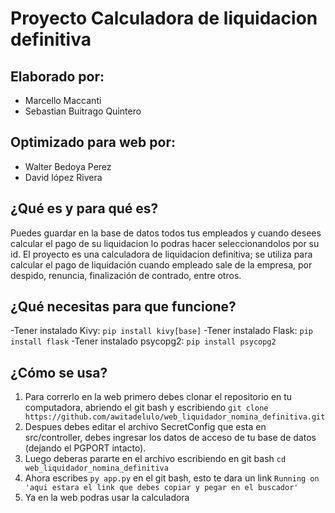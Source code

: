 # Proyecto Calculadora de liquidacion definitiva

## Elaborado por: 

- Marcello Maccanti
- Sebastian Buitrago Quintero

## Optimizado para web por: 
 
- Walter Bedoya Perez
- David lópez Rivera

## ¿Qué es y para qué es?

Puedes guardar en la base de datos todos tus empleados y cuando desees calcular el pago de su liquidacion lo podras hacer seleccionandolos por su id. 
El proyecto es una calculadora de liquidacion definitiva; se utiliza para calcular el pago de liquidación cuando empleado
sale de la empresa, por despido, renuncia, finalización de contrado, entre otros.

## ¿Qué necesitas para que funcione?

-Tener instalado Kivy:  `pip install kivy[base]`
-Tener instalado Flask: `pip install flask`
-Tener instalado psycopg2: `pip install psycopg2`

## ¿Cómo se usa?


1. Para correrlo en la web primero debes clonar el repositorio en tu computadora, abriendo el git bash y escribiendo  `git clone https://github.com/awitadelulo/web_liquidador_nomina_definitiva.git`
2. Despues debes editar el archivo SecretConfig que esta en src/controller, debes ingresar los datos de acceso de tu base de datos (dejando el PGPORT intacto).
3. Luego deberas pararte en el archivo escribiendo en git bash `cd web_liquidador_nomina_definitiva`
4. Ahora escribes `py app.py` en el git bash, esto te dara un link `Running on 'aqui estara el link que debes copiar y pegar en el buscador' `
5. Ya en la web podras usar la calculadora


